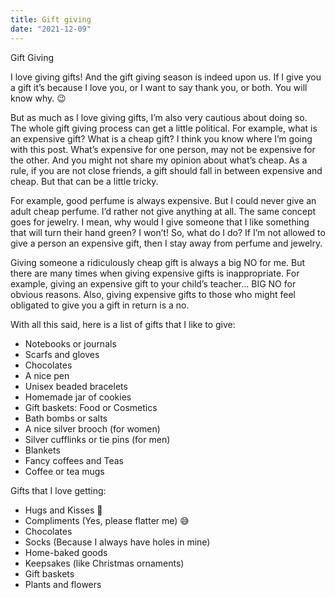 ```yaml
---
title: Gift giving
date: "2021-12-09"
---
```


Gift Giving

I love giving gifts! And the gift giving season is indeed upon us. If I give you a gift it’s because I love you, or I want to say thank you, or both. You will know why. 😉

But as much as I love giving gifts, I’m also very cautious about doing so. The whole gift giving process can get a little political. For example, what is an expensive gift? What is a cheap gift? 
I think you know where I’m going with this post. What’s expensive for one person, may not be expensive for the other. And you might not share my opinion about what’s cheap. As a rule, if you are not close friends, a gift should fall in between expensive and cheap. But that can be a little tricky. 

For example, good perfume is always expensive. But I could never give an adult cheap perfume. I’d rather not give anything at all. The same concept goes for jewelry. I mean, why would I give someone that I like something that will turn their hand green? I won’t!  So, what do I do? If I’m not allowed to give a person an expensive gift, then I stay away from perfume and jewelry. 

Giving someone a ridiculously cheap gift is always a big NO for me. But there are many times when giving expensive gifts is inappropriate. For example, giving an expensive gift to your child’s teacher… BIG NO for obvious reasons. Also, giving expensive gifts to those who might feel obligated to give you a gift in return is a no. 

With all this said, here is a list of gifts that I like to give:

* Notebooks or journals
* Scarfs and gloves
* Chocolates
* A nice pen
* Unisex beaded bracelets 
* Homemade jar of cookies
* Gift baskets: Food or Cosmetics
* Bath bombs or salts
* A nice silver brooch (for women) 
* Silver cufflinks or tie pins (for men)
* Blankets
* Fancy coffees and Teas 
* Coffee or tea mugs

Gifts that I love getting:
* Hugs and Kisses 🥰
* Compliments (Yes, please flatter me) 😅
* Chocolates
* Socks (Because I always have holes in mine)
* Home-baked goods
* Keepsakes (like Christmas ornaments)
* Gift baskets
* Plants and flowers
